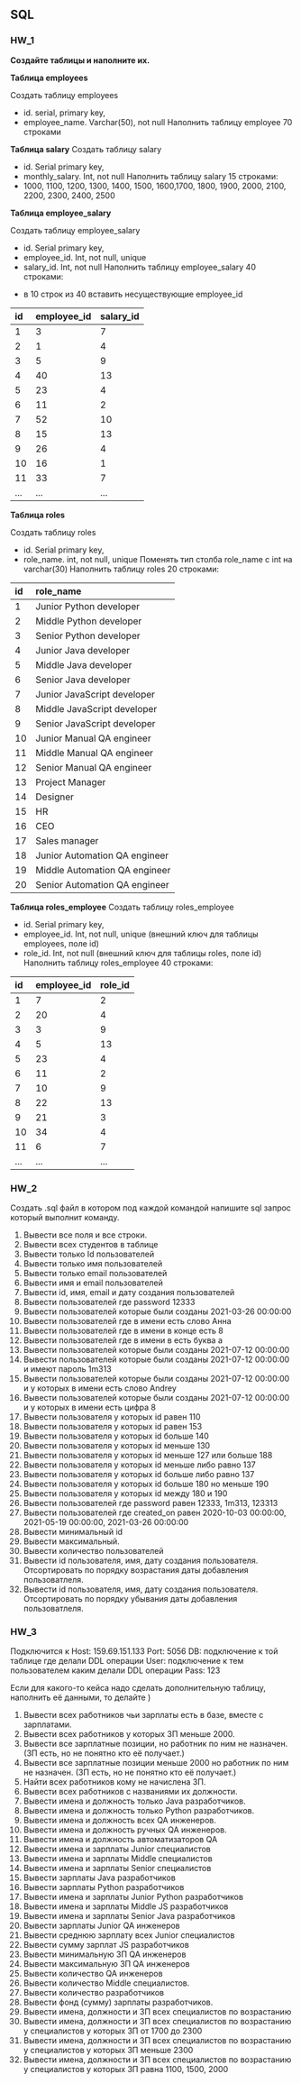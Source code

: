 ## **SQL**
### **HW_1**

**Создайте таблицы и наполните их.**

**Таблица employees**   

Создать таблицу employees
  * id. serial,  primary key,
  * employee_name. Varchar(50), not null
Наполнить таблицу employee 70 строками

**Таблица salary**
Создать таблицу salary
  * id. Serial  primary key,
  * monthly_salary. Int, not null
Наполнить таблицу salary 15 строками:
  * 1000, 1100, 1200, 1300, 1400, 1500, 1600,1700, 1800, 1900, 2000, 2100, 2200, 2300, 2400, 2500

**Таблица employee_salary**

Создать таблицу employee_salary
  * id. Serial  primary key,
  * employee_id. Int, not null, unique
  * salary_id. Int, not null
Наполнить таблицу employee_salary 40 строками:
- в 10 строк из 40 вставить несуществующие employee_id

|id | employee_id| salary_id|
|:--|:---------- |:---------|
|1  |3           |7         |
|2  |1           |4         |
|3  |5           |9         |
|4  |40          |13        |
|5  |23          |4         |
|6  |11          |2         |
|7  |52          |10        |
|8  |15          |13        |
|9  |26          |4         |
|10 |16          |1         |
|11 |33          |7         |
|...|...         |...       |

**Таблица roles**

Создать таблицу roles
 * id. Serial  primary key,
 * role_name. int, not null, unique
Поменять тип столба role_name с int на varchar(30)
Наполнить таблицу roles 20 строками:

|id | role_name                   |
|:--|:----------------------------|
|1  |Junior Python developer      |
|2  |Middle Python developer      |
|3  |Senior Python developer      |
|4  |Junior Java developer        |
|5  |Middle Java developer        |
|6  |Senior Java developer        |
|7  |Junior JavaScript developer  |
|8  |Middle JavaScript developer  |
|9  |Senior JavaScript developer  |
|10 |Junior Manual QA engineer    |
|11 |Middle Manual QA engineer    |
|12 |Senior Manual QA engineer    |
|13 |Project Manager              |
|14 |Designer                     |
|15 |HR                           |
|16 |CEO                          |
|17 |Sales manager                |
|18 |Junior Automation QA engineer|
|19 |Middle Automation QA engineer|
|20 |Senior Automation QA engineer|

**Таблица roles_employee**
Создать таблицу roles_employee
 *  id. Serial  primary key,
 *  employee_id. Int, not null, unique (внешний ключ для таблицы employees, поле id)
 *  role_id. Int, not null (внешний ключ для таблицы roles, поле id)
Наполнить таблицу roles_employee 40 строками:

|id | employee_id| role_id  |
|:--|:---------- |:---------|
|1  |7           |2         |
|2  |20          |4         |
|3  |3           |9         |
|4  |5           |13        |
|5  |23          |4         |
|6  |11          |2         |
|7  |10          |9         |
|8  |22          |13        |
|9  |21          |3         |
|10 |34          |4         |
|11 |6           |7         |
|...|...         |...       |


### **HW_2**

Создать .sql файл в котором под каждой командой напишите sql запрос который выполнит команду.

 1. Вывести все поля и все строки.
 2. Вывести всех студентов в таблице
 3. Вывести только Id пользователей
 4. Вывести только имя пользователей
 5. Вывести только email пользователей
 6. Вывести имя и email пользователей
 7. Вывести id, имя, email и дату создания пользователей
 8. Вывести пользователей где password 12333
 9. Вывести пользователей которые были созданы 2021-03-26 00:00:00
 10. Вывести пользователей где в имени есть слово Анна
 11. Вывести пользователей где в имени в конце есть 8
 12. Вывести пользователей где в имени в есть буква а
 13. Вывести пользователей которые были созданы 2021-07-12 00:00:00
 14. Вывести пользователей которые были созданы 2021-07-12 00:00:00 и имеют пароль 1m313
 15. Вывести пользователей которые были созданы 2021-07-12 00:00:00 и у которых в имени есть слово Andrey
 16. Вывести пользователей которые были созданы 2021-07-12 00:00:00 и у которых в имени есть цифра 8
 17. Вывести пользователя у которых id равен 110
 18. Вывести пользователя у которых id равен 153
 19. Вывести пользователя у которых id больше 140
 20. Вывести пользователя у которых id меньше 130
 21. Вывести пользователя у которых id меньше 127 или больше 188
 22. Вывести пользователя у которых id меньше либо равно 137
 23. Вывести пользователя у которых id больше либо равно 137
 24. Вывести пользователя у которых id больше 180 но меньше 190
 25. Вывести пользователя у которых id между 180 и 190
 26. Вывести пользователей где password равен 12333, 1m313, 123313
 27. Вывести пользователей где created_on равен 2020-10-03 00:00:00, 2021-05-19 00:00:00, 2021-03-26 00:00:00
 28. Вывести минимальный id 
 29. Вывести максимальный.
 30. Вывести количество пользователей
 31. Вывести id пользователя, имя, дату создания пользователя. Отсортировать по порядку возрастания даты добавления пользоватлеля.
 32. Вывести id пользователя, имя, дату создания пользователя. Отсортировать по порядку убывания даты добавления пользоватлеля.


### **HW_3**

Подключится к 
Host: 159.69.151.133
Port: 5056
DB: подключение к той таблице где делали DDL операции
User: подключение к тем пользователем каким делали DDL операции
Pass: 123

Если для какого-то кейса надо сделать дополнительную таблицу, наполнить её данными, то делайте )


 1. Вывести всех работников чьи зарплаты есть в базе, вместе с зарплатами.
 2. Вывести всех работников у которых ЗП меньше 2000.
 3. Вывести все зарплатные позиции, но работник по ним не назначен. (ЗП есть, но не понятно кто её получает.)
 4. Вывести все зарплатные позиции  меньше 2000 но работник по ним не назначен. (ЗП есть, но не понятно кто её получает.)
 5. Найти всех работников кому не начислена ЗП.
 6. Вывести всех работников с названиями их должности.
 7. Вывести имена и должность только Java разработчиков.
 8. Вывести имена и должность только Python разработчиков.
 9. Вывести имена и должность всех QA инженеров.
 10. Вывести имена и должность ручных QA инженеров.
 11. Вывести имена и должность автоматизаторов QA
 12. Вывести имена и зарплаты Junior специалистов
 13. Вывести имена и зарплаты Middle специалистов
 14. Вывести имена и зарплаты Senior специалистов
 15. Вывести зарплаты Java разработчиков
 16. Вывести зарплаты Python разработчиков
 17. Вывести имена и зарплаты Junior Python разработчиков
 18. Вывести имена и зарплаты Middle JS разработчиков
 19. Вывести имена и зарплаты Senior Java разработчиков
 20. Вывести зарплаты Junior QA инженеров
 21. Вывести среднюю зарплату всех Junior специалистов
 22. Вывести сумму зарплат JS разработчиков
 23. Вывести минимальную ЗП QA инженеров
 24. Вывести максимальную ЗП QA инженеров
 25. Вывести количество QA инженеров
 26. Вывести количество Middle специалистов.
 27. Вывести количество разработчиков
 28. Вывести фонд (сумму) зарплаты разработчиков.
 29. Вывести имена, должности и ЗП всех специалистов по возрастанию
 30. Вывести имена, должности и ЗП всех специалистов по возрастанию у специалистов у которых ЗП от 1700 до 2300
 31. Вывести имена, должности и ЗП всех специалистов по возрастанию у специалистов у которых ЗП меньше 2300
 32. Вывести имена, должности и ЗП всех специалистов по возрастанию у специалистов у которых ЗП равна 1100, 1500, 2000
